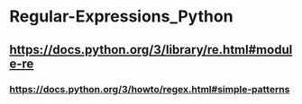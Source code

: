 # Regular-Expressions_Python
## https://docs.python.org/3/library/re.html#module-re
### https://docs.python.org/3/howto/regex.html#simple-patterns
